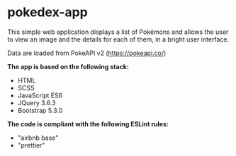 # pokedex-app

This simple web application displays a list of Pokémons and allows the user to view an image and the details for each of them, in a bright user interface.

Data are loaded from PokeAPI v2 (https://pokeapi.co/)

**The app is based on the following stack:**

- HTML
- SCSS
- JavaScript ES6
- JQuery 3.6.3
- Bootstrap 5.3.0

**The code is compliant with the following ESLint rules:**

- "airbnb base"
- "prettier"
